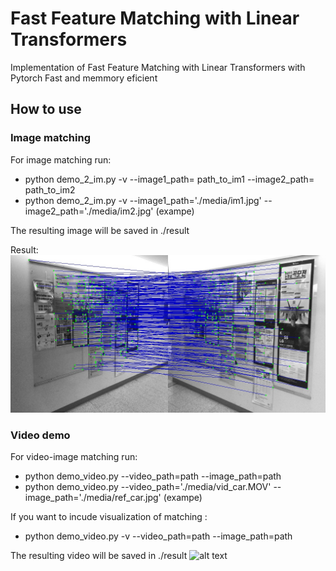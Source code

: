 # Fast Feature Matching with Linear Transformers

Implementation of Fast Feature Matching with Linear Transformers with Pytorch
Fast and memmory eficient 

## How to use
### Image matching

For image matching run:

- python demo_2_im.py  -v --image1_path= path_to_im1  --image2_path= path_to_im2
- python demo_2_im.py  -v --image1_path='./media/im1.jpg'  --image2_path='./media/im2.jpg' (exampe)

The resulting image will be saved in ./result

Result:
![alt text](./results/res.jpg)

### Video demo

For video-image matching run:
- python demo_video.py  --video_path=path --image_path=path
- python demo_video.py  --video_path='./media/vid_car.MOV' --image_path='./media/ref_car.jpg' (exampe) 

If you want to incude visualization of matching : 
- python demo_video.py -v --video_path=path --image_path=path

The resulting video will be saved in ./result
![alt text](./results/car.gif)
